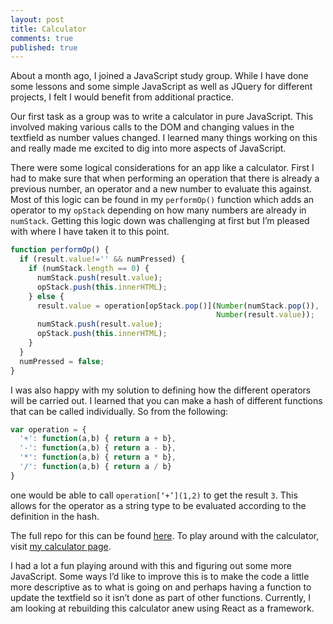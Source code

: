 ```yaml
---
layout: post
title: Calculator
comments: true
published: true
---
```


About a month ago, I joined a JavaScript study group.  While I have done some lessons and some simple JavaScript as well as JQuery for different projects, I felt I would benefit from additional practice.

Our first task as a group was to write a calculator in pure JavaScript.  This involved making various calls to the DOM and changing values in the textfield as number values changed.  I learned many things working on this and really made me excited to dig into more aspects of JavaScript.

There were some logical considerations for an app like a calculator.  First I had to make sure that when performing an operation that there is already a previous number, an operator and a new number to evaluate this against. Most of this logic can be found in my `performOp()` function which adds an operator to my `opStack` depending on how many numbers are already in `numStack`. Getting this logic down was challenging at first but I’m pleased with where I have taken it to this point.

```javascript
function performOp() {
  if (result.value!='' && numPressed) {
    if (numStack.length == 0) {
      numStack.push(result.value);
      opStack.push(this.innerHTML);
    } else {
      result.value = operation[opStack.pop()](Number(numStack.pop()), 
                                              Number(result.value));
      numStack.push(result.value);
      opStack.push(this.innerHTML);
    }
  }
  numPressed = false;
}
```

I was also happy with my solution to defining how the different operators will be carried out. I learned that you can make a hash of different functions that can be called individually.  So from the following:

```javascript
var operation = {
  '+': function(a,b) { return a + b},
  '-': function(a,b) { return a - b},
  '*': function(a,b) { return a * b},
  '/': function(a,b) { return a / b}
}
```

one would be able to call `operation[‘+’](1,2)` to get the result `3`.  This allows for the operator as a string type to be evaluated according to the definition in the hash.

The full repo for this can be found [here]( https://github.com/mostlybadfly/calculo). To play around with the calculator, visit [my calculator page](http://www.mostlybadfly.com/calculate).

I had a lot a fun playing around with this and figuring out some more JavaScript. Some ways I’d like to improve this is to make the code a little more descriptive as to what is going on and perhaps having a function to update the textfield so it isn’t done as part of other functions.  Currently, I am looking at rebuilding this calculator anew using React as a framework.
